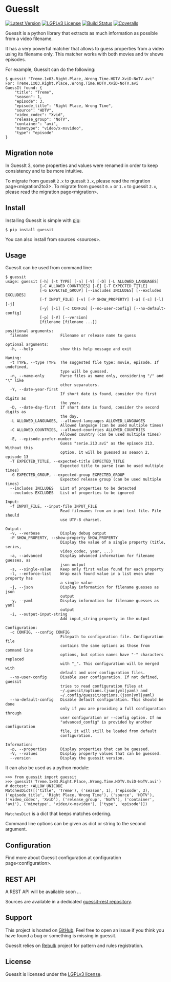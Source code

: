 GuessIt
=======

[![Latest Version](http://img.shields.io/pypi/v/guessit.svg)](https://pypi.python.org/pypi/guessit)
[![LGPLv3 License](http://img.shields.io/badge/license-LGPLv3-blue.svg)]()
[![Build Status](https://img.shields.io/github/workflow/status/guessit-io/guessit/ci)](https://github.com/guessit-io/guessit/actions?query=workflow%3Aci)
[![Coveralls](http://img.shields.io/coveralls/guessit-io/guessit/master.svg)](https://coveralls.io/github/guessit-io/guessit?branch=master)

GuessIt is a python library that extracts as much information as
possible from a video filename.

It has a very powerful matcher that allows to guess properties from a
video using its filename only. This matcher works with both movies and
tv shows episodes.

For example, GuessIt can do the following:

    $ guessit "Treme.1x03.Right.Place,.Wrong.Time.HDTV.XviD-NoTV.avi"
    For: Treme.1x03.Right.Place,.Wrong.Time.HDTV.XviD-NoTV.avi
    GuessIt found: {
        "title": "Treme",
        "season": 1,
        "episode": 3,
        "episode_title": "Right Place, Wrong Time",
        "source": "HDTV",
        "video_codec": "Xvid",
        "release_group": "NoTV",
        "container": "avi",
        "mimetype": "video/x-msvideo",
        "type": "episode"
    }

Migration note
--------------

In GuessIt 3, some properties and values were renamed in order to keep consistency and to be more intuitive.

To migrate from guessit `2.x` to guessit `3.x`, please read the migration page\<migration2to3\>. To migrate from guessit `0.x` or `1.x` to guessit `2.x`, please read the migration page\<migration\>.

Install
-------

Installing GuessIt is simple with [pip](http://www.pip-installer.org/):

    $ pip install guessit

You can also install from sources \<sources\>.

Usage
-----

GuessIt can be used from command line:

    $ guessit
    usage: guessit [-h] [-t TYPE] [-n] [-Y] [-D] [-L ALLOWED_LANGUAGES]
                   [-C ALLOWED_COUNTRIES] [-E] [-T EXPECTED_TITLE]
                   [-G EXPECTED_GROUP] [--includes INCLUDES] [--excludes EXCLUDES]
                   [-f INPUT_FILE] [-v] [-P SHOW_PROPERTY] [-a] [-s] [-l] [-j]
                   [-y] [-i] [-c CONFIG] [--no-user-config] [--no-default-config]
                   [-p] [-V] [--version]
                   [filename [filename ...]]
    
    positional arguments:
      filename              Filename or release name to guess
    
    optional arguments:
      -h, --help            show this help message and exit
    
    Naming:
      -t TYPE, --type TYPE  The suggested file type: movie, episode. If undefined,
                            type will be guessed.
      -n, --name-only       Parse files as name only, considering "/" and "\" like
                            other separators.
      -Y, --date-year-first
                            If short date is found, consider the first digits as
                            the year.
      -D, --date-day-first  If short date is found, consider the second digits as
                            the day.
      -L ALLOWED_LANGUAGES, --allowed-languages ALLOWED_LANGUAGES
                            Allowed language (can be used multiple times)
      -C ALLOWED_COUNTRIES, --allowed-countries ALLOWED_COUNTRIES
                            Allowed country (can be used multiple times)
      -E, --episode-prefer-number
                            Guess "serie.213.avi" as the episode 213. Without this
                            option, it will be guessed as season 2, episode 13
      -T EXPECTED_TITLE, --expected-title EXPECTED_TITLE
                            Expected title to parse (can be used multiple times)
      -G EXPECTED_GROUP, --expected-group EXPECTED_GROUP
                            Expected release group (can be used multiple times)
      --includes INCLUDES   List of properties to be detected
      --excludes EXCLUDES   List of properties to be ignored
    
    Input:
      -f INPUT_FILE, --input-file INPUT_FILE
                            Read filenames from an input text file. File should
                            use UTF-8 charset.
    
    Output:
      -v, --verbose         Display debug output
      -P SHOW_PROPERTY, --show-property SHOW_PROPERTY
                            Display the value of a single property (title, series,
                            video_codec, year, ...)
      -a, --advanced        Display advanced information for filename guesses, as
                            json output
      -s, --single-value    Keep only first value found for each property
      -l, --enforce-list    Wrap each found value in a list even when property has
                            a single value
      -j, --json            Display information for filename guesses as json
                            output
      -y, --yaml            Display information for filename guesses as yaml
                            output
      -i, --output-input-string
                            Add input_string property in the output
    
    Configuration:
      -c CONFIG, --config CONFIG
                            Filepath to configuration file. Configuration file
                            contains the same options as those from command line
                            options, but option names have "-" characters replaced
                            with "_". This configuration will be merged with
                            default and user configuration files.
      --no-user-config      Disable user configuration. If not defined, guessit
                            tries to read configuration files at
                            ~/.guessit/options.(json|yml|yaml) and
                            ~/.config/guessit/options.(json|yml|yaml)
      --no-default-config   Disable default configuration. This should be done
                            only if you are providing a full configuration through
                            user configuration or --config option. If no
                            "advanced_config" is provided by another configuration
                            file, it will still be loaded from default
                            configuration.
    
    Information:
      -p, --properties      Display properties that can be guessed.
      -V, --values          Display property values that can be guessed.
      --version             Display the guessit version.

It can also be used as a python module:

    >>> from guessit import guessit
    >>> guessit('Treme.1x03.Right.Place,.Wrong.Time.HDTV.XviD-NoTV.avi')  # doctest: +ALLOW_UNICODE
    MatchesDict([('title', 'Treme'), ('season', 1), ('episode', 3), ('episode_title', 'Right Place, Wrong Time'), ('source', 'HDTV'), ('video_codec', 'XviD'), ('release_group', 'NoTV'), ('container', 'avi'), ('mimetype', 'video/x-msvideo'), ('type', 'episode')])

`MatchesDict` is a dict that keeps matches ordering.

Command line options can be given as dict or string to the second argument.

Configuration
-------------

Find more about Guessit configuration at configuration page\<configuration\>.

REST API
--------

A REST API will be available soon ...

Sources are available in a dedicated [guessit-rest repository](https://github.com/Toilal/guessit-rest).

Support
-------

This project is hosted on [GitHub](https://github.com/guessit-io/guessit). Feel free to open an issue if you think you have found a bug or something is missing in guessit.

GuessIt relies on [Rebulk](https://github.com/Toilal/rebulk) project for pattern and rules registration.

License
-------

GuessIt is licensed under the [LGPLv3 license](http://www.gnu.org/licenses/lgpl.html).

